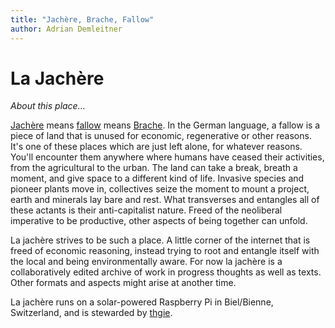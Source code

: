 ```yaml
---
title: "Jachère, Brache, Fallow"
author: Adrian Demleitner
---
```

# La Jachère
*About this place…*

[Jachère](https://fr.m.wikipedia.org/wiki/Jach%C3%A8re) means [fallow](https://de.m.wikipedia.org/wiki/Brache) means [Brache](https://en.m.wikipedia.org/wiki/Fallow). In the German language, a fallow is a piece of land that is unused for economic, regenerative or other reasons. It's one of these places which are just left alone, for whatever reasons. You'll encounter them anywhere where humans have ceased their activities, from the agricultural to the urban. The land can take a break, breath a moment, and give space to a different kind of life. Invasive species and pioneer plants move in, collectives seize the moment to mount a project, earth and minerals lay bare and rest. What transverses and entangles all of these actants is their anti-capitalist nature. Freed of the neoliberal imperative to be productive, other aspects of being together can unfold.

La jachère strives to be such a place. A little corner of the internet that is freed of economic reasoning, instead trying to root and entangle itself with the local and being environmentally aware. For now la jachère is a collaboratively edited archive of work in progress thoughts as well as texts. Other formats and aspects might arise at another time.

La jachère runs on a solar-powered Raspberry Pi in Biel/Bienne, Switzerland, and is stewarded by <a rel="me" href="https://post.lurk.org/@thgie">thgie</a>. 
